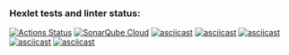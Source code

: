### Hexlet tests and linter status:
[![Actions Status](https://github.com/LamiIIIa/frontend-project-44/actions/workflows/hexlet-check.yml/badge.svg)](https://github.com/LamiIIIa/frontend-project-44/actions)
[![SonarQube Cloud](https://sonarcloud.io/images/project_badges/sonarcloud-light.svg)](https://sonarcloud.io/summary/new_code?id=LamiIIIa_frontend-project-44)
[![asciicast](https://asciinema.org/a/ckwV7nnJSWEdw0YNY5PZMSUJO.svg)](https://asciinema.org/a/ckwV7nnJSWEdw0YNY5PZMSUJO)
[![asciicast](https://asciinema.org/a/kb4wGS5siLPFlSOKOyJ1YE7vY.svg)](https://asciinema.org/a/kb4wGS5siLPFlSOKOyJ1YE7vY)
[![asciicast](https://asciinema.org/a/NkiFDOPtGFnZudyTm8GD1k6xP.svg)](https://asciinema.org/a/NkiFDOPtGFnZudyTm8GD1k6xP)
[![asciicast](https://asciinema.org/a/Zauc2WlJB09iByDAl281LziEJ.svg)](https://asciinema.org/a/Zauc2WlJB09iByDAl281LziEJ)
[![asciicast](https://asciinema.org/a/vqzFprLrfWsPpJ8w1LxBju7rG.svg)](https://asciinema.org/a/vqzFprLrfWsPpJ8w1LxBju7rG)
